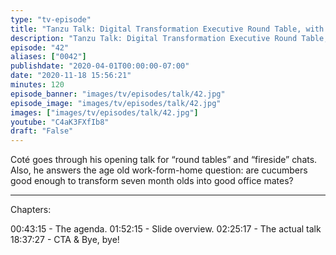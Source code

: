 ```yaml
---
type: "tv-episode"
title: "Tanzu Talk: Digital Transformation Executive Round Table, with Cucumber Girl"
description: "Tanzu Talk: Digital Transformation Executive Round Table, with Cucumber Girl"
episode: "42"
aliases: ["0042"]
publishdate: "2020-04-01T00:00:00-07:00"
date: "2020-11-18 15:56:21"
minutes: 120
episode_banner: "images/tv/episodes/talk/42.jpg"
episode_image: "images/tv/episodes/talk/42.jpg"
images: ["images/tv/episodes/talk/42.jpg"]
youtube: "C4aK3FXfIb8"
draft: "False"
---
```


Coté goes through his opening talk for “round tables” and “fireside” chats. Also, he answers the age old work-form-home question: are cucumbers good enough to transform seven month olds into good office mates?

---- 
Chapters:

00:43:15 - The agenda.
01:52:15 - Slide overview.
02:25:17 - The actual talk
18:37:27 - CTA & Bye, bye!
